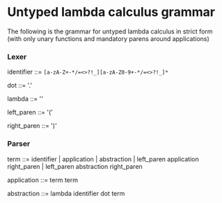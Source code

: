# Untyped lambda calculus grammar

The following is the grammar for untyped lambda calculus in strict form 
(with only unary functions and mandatory parens around applications)

### Lexer

identifier ::= `[a-zA-Z+-*/=<>?!_][a-zA-Z0-9+-*/=<>?!_]*`

dot ::= '.'

lambda ::= '\'

left_paren ::= '('

right_paren ::= ')'

### Parser

term ::= 
    identifier
    | application
    | abstraction
    | left_paren application right_paren
    | left_paren abstraction right_paren

application ::= term term

abstraction ::= lambda identifier dot term
